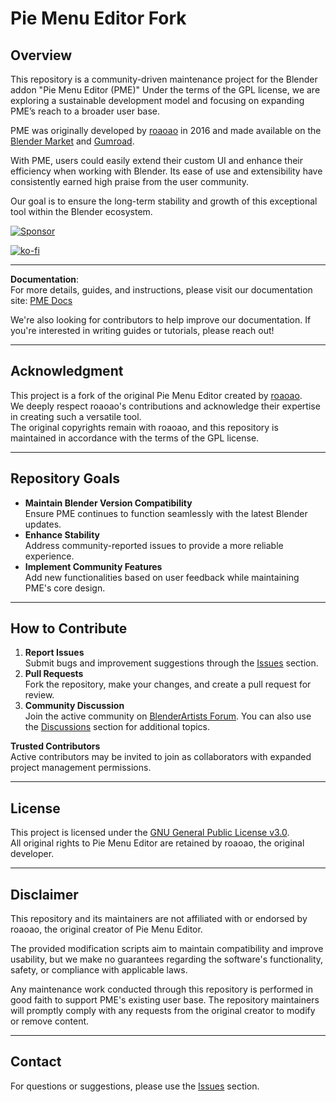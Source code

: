 # Pie Menu Editor Fork

## Overview
This repository is a community-driven maintenance project for the Blender addon "Pie Menu Editor (PME)" Under the terms of the GPL license, we are exploring a sustainable development model and focusing on expanding PME’s reach to a broader user base.

PME was originally developed by [roaoao](https://github.com/roaoao) in 2016 and made available on the [Blender Market](https://superhivemarket.com/products/pie-menu-editor?ref=7373) and [Gumroad](https://roaoao.gumroad.com/l/pie_menu_editor).

With PME, users could easily extend their custom UI and enhance their efficiency when working with Blender. Its ease of use and extensibility have consistently earned high praise from the user community.

Our goal is to ensure the long-term stability and growth of this exceptional tool within the Blender ecosystem.

[![Sponsor](https://img.shields.io/badge/Support%20PME-30363D?style=for-the-badge&logo=GitHub-Sponsors&logoColor=#white)](https://github.com/sponsors/Pluglug)

[![ko-fi](https://ko-fi.com/img/githubbutton_sm.svg)](https://ko-fi.com/Pluglug)

---

**Documentation**:  
For more details, guides, and instructions, please visit our documentation site: [PME Docs](https://pluglug.github.io/pme-docs/)

We're also looking for contributors to help improve our documentation. If you're interested in writing guides or tutorials, please reach out!

---

## Acknowledgment
This project is a fork of the original Pie Menu Editor created by [roaoao](https://github.com/roaoao).  
We deeply respect roaoao's contributions and acknowledge their expertise in creating such a versatile tool.  
The original copyrights remain with roaoao, and this repository is maintained in accordance with the terms of the GPL license.

---

## Repository Goals
- **Maintain Blender Version Compatibility**  
  Ensure PME continues to function seamlessly with the latest Blender updates.
- **Enhance Stability**  
  Address community-reported issues to provide a more reliable experience.
- **Implement Community Features**  
  Add new functionalities based on user feedback while maintaining PME's core design.

---

## How to Contribute
1. **Report Issues**  
   Submit bugs and improvement suggestions through the [Issues](../../issues) section.
2. **Pull Requests**  
   Fork the repository, make your changes, and create a pull request for review.
3. **Community Discussion**  
   Join the active community on [BlenderArtists Forum](http://blenderartists.org/forum/showthread.php?392910). You can also use the [Discussions](../../discussions) section for additional topics.

**Trusted Contributors**  
Active contributors may be invited to join as collaborators with expanded project management permissions.

---

## License
This project is licensed under the [GNU General Public License v3.0](./LICENSE.md).  
All original rights to Pie Menu Editor are retained by roaoao, the original developer.

---

## Disclaimer
This repository and its maintainers are not affiliated with or endorsed by roaoao, the original creator of Pie Menu Editor.

The provided modification scripts aim to maintain compatibility and improve usability, but we make no guarantees regarding the software's functionality, safety, or compliance with applicable laws.

Any maintenance work conducted through this repository is performed in good faith to support PME's existing user base. The repository maintainers will promptly comply with any requests from the original creator to modify or remove content.

---

## Contact
For questions or suggestions, please use the [Issues](../../issues) section.

